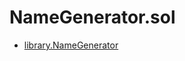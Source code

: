 # NameGenerator.sol

<!-- START_INDEX -->
- [library.NameGenerator](./library.NameGenerator.md)
<!-- END_INDEX -->
